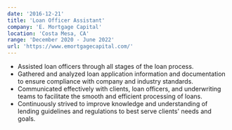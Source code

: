 ```yaml
---
date: '2016-12-21'
title: 'Loan Officer Assistant'
company: 'E. Mortgage Capital'
location: 'Costa Mesa, CA'
range: 'December 2020 - June 2022'
url: 'https://www.emortgagecapital.com/'
---
```


- Assisted loan officers through all stages of the loan process.
- Gathered and analyzed loan application information and documentation to ensure compliance with company and industry standards.
- Communicated effectively with clients, loan officers, and underwriting teams to facilitate the smooth and efficient processing of loans.
- Continuously strived to improve knowledge and understanding of lending guidelines and regulations to best serve clients' needs and goals.
